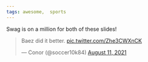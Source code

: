 ```yaml
---
tags: awesome,  sports
---
```


Swag is on a million for both of these slides!

<blockquote class="twitter-tweet"><p lang="en" dir="ltr">Baez did it better. <a href="https://t.co/Zhe3CWXnCK">pic.twitter.com/Zhe3CWXnCK</a></p>&mdash; Conor (@soccer10k84) <a href="https://twitter.com/soccer10k84/status/1425329394667573253?ref_src=twsrc%5Etfw">August 11, 2021</a></blockquote> <script async src="https://platform.twitter.com/widgets.js" charset="utf-8"></script>
